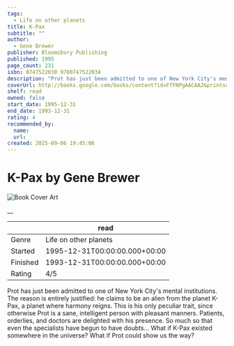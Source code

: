 ```yaml
---
tags:
  - Life on other planets
title: K-Pax
subtitle: ""
author:
  - Gene Brewer
publisher: Bloomsbury Publishing
published: 1995
page_count: 231
isbn: 0747522030 9780747522034
description: "Prot has just been admitted to one of New York City's mental institutions. The reason is entirely justified: he claims to be an alien from the planet K-Pax, a planet where harmony reigns. This is his only peculiar trait, since otherwise Prot is a sane, intelligent person with pleasant manners. Patients, orderlies, and doctors are delighted with his presence. So much so that even the specialists have begun to have doubts... What if K-Pax existed somewhere in the universe? What if Prot could show us the way?"
coverUrl: http://books.google.com/books/content?id=FfFNPgAACAAJ&printsec=frontcover&img=1&zoom=1&source=gbs_api
shelf: read
owned: false
start_date: 1995-12-31
end_date: 1993-12-31
rating: 4
recommended_by:
  name:
  url:
created: 2025-09-06 19:45:06
---
```


# K-Pax by Gene Brewer

![Book Cover Art](http://books.google.com/books/content?id=FfFNPgAACAAJ&printsec=frontcover&img=1&zoom=1&source=gbs_api)

__

| &nbsp; | read |
| --- | --- |
| Genre | Life on other planets |
| Started | 1995-12-31T00:00:00.000+00:00 |
| Finished | 1993-12-31T00:00:00.000+00:00 |
| Rating | 4/5 |

Prot has just been admitted to one of New York City's mental institutions. The reason is entirely justified: he claims to be an alien from the planet K-Pax, a planet where harmony reigns. This is his only peculiar trait, since otherwise Prot is a sane, intelligent person with pleasant manners. Patients, orderlies, and doctors are delighted with his presence. So much so that even the specialists have begun to have doubts... What if K-Pax existed somewhere in the universe? What if Prot could show us the way?
